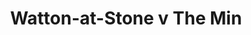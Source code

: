 ---
year: "1990"
serialNumber: "0124" 
game: "Watton-at-Stone"
title: "Watton-at-Stone v The Min"
gameLocation: "The Meadow"
gameDate: "/1990"
shortReport: ""
result: ""

resultType: ""
type: "game"
---